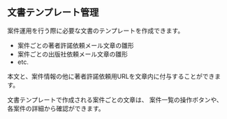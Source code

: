 ## 文書テンプレート管理

案件運用を行う際に必要な文書のテンプレートを作成できます。

- 案件ごとの著者許諾依頼メール文章の雛形
- 案件ごとの出版社依頼メール文章の雛形
- etc.

本文と、案件情報の他に著者許諾依頼用URLを文章内に付与することができます。

文書テンプレートで作成される案件ごとの文章は、
案件一覧の操作ボタンや、各案件の詳細から確認ができます。
